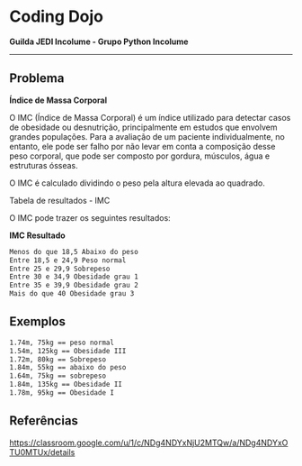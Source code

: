 # Coding Dojo

**Guilda JEDI Incolume - Grupo Python Incolume**

---

## Problema

**Índice de Massa Corporal**

O IMC (Índice de Massa Corporal) é um índice utilizado para detectar casos de obesidade ou desnutrição, principalmente em estudos que envolvem grandes populações. Para a avaliação de um paciente individualmente, no entanto, ele pode ser falho por não levar em conta a composição desse peso corporal, que pode ser composto por gordura, músculos, água e estruturas ósseas.

O IMC é calculado dividindo o peso pela altura elevada ao quadrado.

Tabela de resultados - IMC

O IMC pode trazer os seguintes resultados:

**IMC Resultado**

```bash
Menos do que 18,5 Abaixo do peso
Entre 18,5 e 24,9 Peso normal
Entre 25 e 29,9 Sobrepeso
Entre 30 e 34,9 Obesidade grau 1
Entre 35 e 39,9 Obesidade grau 2
Mais do que 40 Obesidade grau 3
```

## Exemplos

```bash
1.74m, 75kg == peso normal
1.54m, 125kg == Obesidade III
1.72m, 80kg == Sobrepeso
1.84m, 55kg == abaixo do peso
1.64m, 75kg == sobrepeso
1.84m, 135kg == Obesidade II
1.78m, 95kg == Obesidade I
```

## Referências

<https://classroom.google.com/u/1/c/NDg4NDYxNjU2MTQw/a/NDg4NDYxOTU0MTUx/details>
